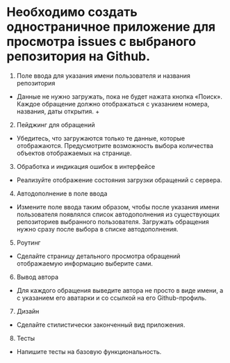 # Необходимо создать одностраничное приложение для просмотра issues с выбраного репозитория на Github.

1) Поле ввода для указания имени пользователя и названия репозитория

  * Данные не нужно загружать, пока не будет нажата кнопка «Поиск». Каждое обращение должно отображаться с указанием номера, названия, даты открытия. +

2) Пейджинг для обращений

  * Убедитесь, что загружаются только те данные, которые отображаются. Предусмотрите возможность выбора количества объектов отображаемых на странице.

3) Обработка и индикация ошибок в интерфейсе

  * Реализуйте отображение состояния загрузки обращений с сервера.

4) Автодополнение в поле ввода

  * Измените поле ввода таким образом, чтобы после указания имени пользователя появлялся список автодополнения из существующих репозиториев выбранного пользователя. Загружать обращения нужно сразу после выбора в списке автодополнения.

5) Роутинг

  * Сделайте страницу детального просмотра обращений отображаемую информацию выберите сами.

6) Вывод автора

  * Для каждого обращения выведите автора не просто в виде имени, а с указанием его аватарки и со ссылкой на его Github-профиль.

7) Дизайн

  * Сделайте стилистически законченный вид приложения.

8) Тесты

  * Напишите тесты на базовую функциональность.
